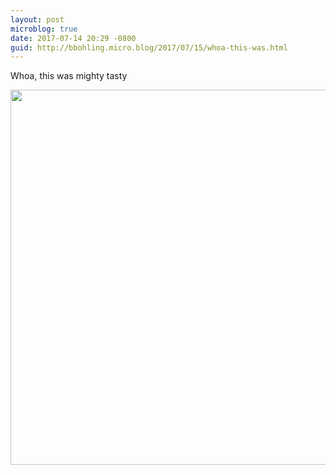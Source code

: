```yaml
---
layout: post
microblog: true
date: 2017-07-14 20:29 -0800
guid: http://bbohling.micro.blog/2017/07/15/whoa-this-was.html
---
```

Whoa, this was mighty tasty

<img src="http://bbohling.micro.blog/uploads/2017/2a7560a899.jpg" width="600" height="600" style="height: auto" />
